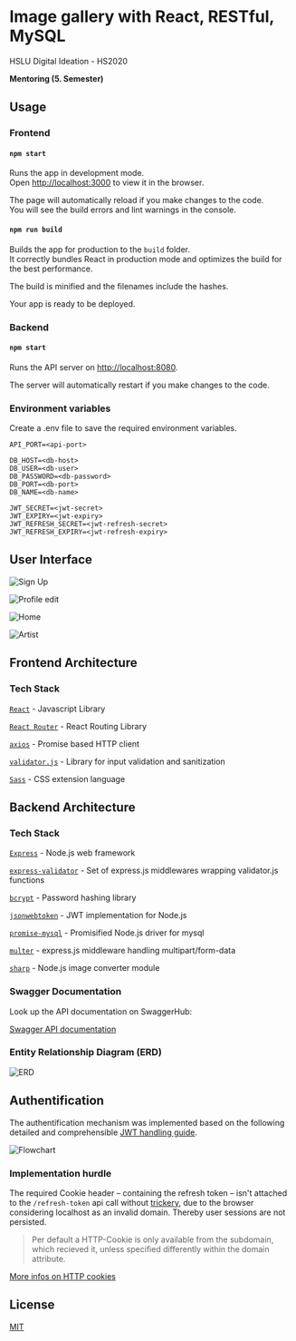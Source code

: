 # Image gallery with React, RESTful, MySQL #

HSLU Digital Ideation - HS2020

**Mentoring (5. Semester)**

## Usage ##

### Frontend ###

#### `npm start` ####

Runs the app in development mode.<br>
Open [http://localhost:3000](http://localhost:3000) to view it in the browser.

The page will automatically reload if you make changes to the code.<br>
You will see the build errors and lint warnings in the console.

#### `npm run build` ####

Builds the app for production to the `build` folder.<br>
It correctly bundles React in production mode and optimizes the build for the best performance.

The build is minified and the filenames include the hashes.

Your app is ready to be deployed.

### Backend ###

#### `npm start` ####

Runs the API server on [http://localhost:8080](http://localhost:8080).

The server will automatically restart if you make changes to the code.

### Environment variables ###

Create a .env file to save the required environment variables.

```shell
API_PORT=<api-port>

DB_HOST=<db-host>
DB_USER=<db-user>
DB_PASSWORD=<db-password>
DB_PORT=<db-port>
DB_NAME=<db-name>

JWT_SECRET=<jwt-secret>
JWT_EXPIRY=<jwt-expiry>
JWT_REFRESH_SECRET=<jwt-refresh-secret>
JWT_REFRESH_EXPIRY=<jwt-refresh-expiry>
```

## User Interface ##

![Sign Up](assets/signup.png)

![Profile edit](assets/edit.png)

![Home](assets/posts.png)

![Artist](assets/artist.png)

## Frontend Architecture ##

### Tech Stack ###

[`React`](https://reactjs.org/) - Javascript Library

[`React Router`](https://reactrouter.com/) - React Routing Library

[`axios`](https://github.com/axios/axios) - Promise based HTTP client

[`validator.js`](https://github.com/validatorjs/validator.js) - Library for input validation and sanitization

[`Sass`](https://sass-lang.com/) - CSS extension language

## Backend  Architecture ##

### Tech Stack ###

[`Express`](https://expressjs.com/) - Node.js web framework

[`express-validator`](https://github.com/express-validator/express-validator) - Set of express.js middlewares wrapping validator.js functions

[`bcrypt`](https://github.com/kelektiv/node.bcrypt.js#readme) - Password hashing library

[`jsonwebtoken`](https://github.com/auth0/node-jsonwebtoken#readme) - JWT implementation for Node.js

[`promise-mysql`](https://github.com/CodeFoodPixels/node-promise-mysql#readme) - Promisified Node.js driver for mysql

[`multer`](https://github.com/expressjs/multer) - express.js middleware handling multipart/form-data

[`sharp`](https://github.com/lovell/sharp) - Node.js image converter module

### Swagger Documentation ###

Look up the API documentation on SwaggerHub:

[Swagger API documentation](https://app.swaggerhub.com/apis/fabjeck/restful-gallery/1.0.0)

### Entity Relationship Diagram (ERD) ###

![ERD](assets/ERD.png)

## Authentification ##

The authentification mechanism was implemented based on the following detailed and comprehensible [JWT handling guide](https://hasura.io/blog/best-practices-of-using-jwt-with-graphql/#jwt_security).

![Flowchart](assets/Flowchart.png)

### Implementation hurdle ###

 The required Cookie header – containing the refresh token – isn't attached to the `/refresh-token` api call without [trickery](https://stackoverflow.com/a/489396), due to the browser considering localhost as an invalid domain. Thereby user sessions are not persisted.

>Per default a HTTP-Cookie is only available from the subdomain, which recieved it, unless specified differently within the domain attribute.

[More infos on HTTP cookies](https://developer.mozilla.org/en-US/docs/Web/HTTP/Cookies)

## License ##

[MIT](https://choosealicense.com/licenses/mit/)
